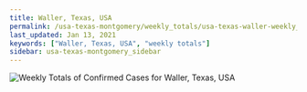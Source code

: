 ```yaml
---
title: Waller, Texas, USA
permalink: /usa-texas-montgomery/weekly_totals/usa-texas-waller-weekly_totals.html
last_updated: Jan 13, 2021
keywords: ["Waller, Texas, USA", "weekly totals"]
sidebar: usa-texas-montgomery_sidebar
---
```


![Weekly Totals of Confirmed Cases for Waller, Texas, USA](/covid_tracker/images/graphs/usa-texas-waller-weekly_totals_graph.png)
